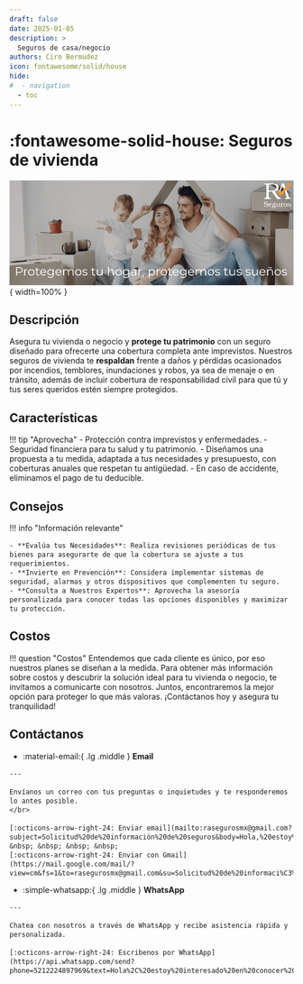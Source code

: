 ```yaml
---
draft: false
date: 2025-01-05
description: >
  Seguros de casa/negocio
authors: Ciro Bermudez
icon: fontawesome/solid/house
hide: 
#  - navigation
  - toc
---
```


# :fontawesome-solid-house: Seguros de vivienda

![Image title](../../assets/images/pages/06_vivienda-comp.png){ width=100% }

## Descripción

<div class="justify" markdown>

Asegura tu vivienda o negocio y **protege tu patrimonio** con un seguro diseñado para ofrecerte una cobertura completa ante imprevistos. Nuestros seguros de vivienda te **respaldan** frente a daños y pérdidas ocasionados por incendios, temblores, inundaciones y robos, ya sea de menaje o en tránsito, además de incluir cobertura de responsabilidad civil para que tú y tus seres queridos estén siempre protegidos.

</div>

## Características

!!! tip "Aprovecha"
    - Protección contra imprevistos y enfermedades.
    - Seguridad financiera para tu salud y tu patrimonio.
    - Diseñamos una propuesta a tu medida, adaptada a tus necesidades y presupuesto, con coberturas anuales que respetan tu antigüedad.
    - En caso de accidente, eliminamos el pago de tu deducible.

## Consejos

!!! info "Información relevante"

    - **Evalúa tus Necesidades**: Realiza revisiones periódicas de tus bienes para asegurarte de que la cobertura se ajuste a tus requerimientos.
    - **Invierte en Prevención**: Considera implementar sistemas de seguridad, alarmas y otros dispositivos que complementen tu seguro.
    - **Consulta a Nuestros Expertos**: Aprovecha la asesoría personalizada para conocer todas las opciones disponibles y maximizar tu protección.

## Costos

!!! question "Costos"
    Entendemos que cada cliente es único, por eso nuestros planes se diseñan a la medida. Para obtener más información sobre costos y descubrir la solución ideal para tu vivienda o negocio, te invitamos a comunicarte con nosotros. Juntos, encontraremos la mejor opción para proteger lo que más valoras. ¡Contáctanos hoy y asegura tu tranquilidad!

## Contáctanos

<div class="grid cards" markdown>

-    :material-email:{ .lg .middle } __Email__

    ---

    Envíanos un correo con tus preguntas o inquietudes y te responderemos lo antes posible.
    </br>

    [:octicons-arrow-right-24: Enviar email](mailto:rasegurosmx@gmail.com?subject=Solicitud%20de%20información%20de%20seguros&body=Hola,%20estoy%20interesado%20en%20conocer%20más%20sobre%20las%20opciones%20de%20seguro.%20Agradecería%20su%20respuesta.%20Saludos.) &nbsp; &nbsp; &nbsp; &nbsp;
    [:octicons-arrow-right-24: Enviar con Gmail](https://mail.google.com/mail/?view=cm&fs=1&to=rasegurosmx@gmail.com&su=Solicitud%20de%20informaci%C3%B3n%20de%20seguros&body=Hola,%20estoy%20interesado%20en%20conocer%20m%C3%A1s%20sobre%20las%20opciones%20de%20seguro.%20Agradecer%C3%ADa%20su%20respuesta.%20Saludos.)

-    :simple-whatsapp:{ .lg .middle } __WhatsApp__

    ---

    Chatea con nosotros a través de WhatsApp y recibe asistencia rápida y personalizada.

    [:octicons-arrow-right-24: Escribenos por WhatsApp](https://api.whatsapp.com/send?phone=5212224897969&text=Hola%2C%20estoy%20interesado%20en%20conocer%20m%C3%A1s%20sobre%20las%20opciones%20de%20seguro.%20Agradecer%C3%ADa%20su%20respuesta.%20Saludos.)

</div>

